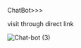 ChatBot>>>
 
visit through direct link

![Chat-bot (3)](https://user-images.githubusercontent.com/86229520/191170678-f76ed667-03ec-4405-984f-24f26df1f7c3.png)
